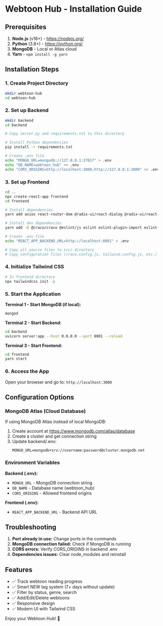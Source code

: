 # Webtoon Hub - Installation Guide

## Prerequisites

1. **Node.js** (v16+) - https://nodejs.org/
2. **Python** (3.8+) - https://python.org/
3. **MongoDB** - Local or Atlas cloud
4. **Yarn** - `npm install -g yarn`

## Installation Steps

### 1. Create Project Directory
```bash
mkdir webtoon-hub
cd webtoon-hub
```

### 2. Set up Backend
```bash
mkdir backend
cd backend

# Copy server.py and requirements.txt to this directory

# Install Python dependencies
pip install -r requirements.txt

# Create .env file
echo "MONGO_URL=mongodb://127.0.0.1:27017" > .env
echo "DB_NAME=webtoon_hub" >> .env
echo "CORS_ORIGINS=http://localhost:3000,http://127.0.0.1:3000" >> .env
```

### 3. Set up Frontend
```bash
cd ..
npx create-react-app frontend
cd frontend

# Install dependencies
yarn add axios react-router-dom @radix-ui/react-dialog @radix-ui/react-select @radix-ui/react-tabs @radix-ui/react-accordion @radix-ui/react-alert-dialog @radix-ui/react-aspect-ratio @radix-ui/react-avatar @radix-ui/react-checkbox @radix-ui/react-collapsible @radix-ui/react-context-menu @radix-ui/react-dropdown-menu @radix-ui/react-hover-card @radix-ui/react-label @radix-ui/react-menubar @radix-ui/react-navigation-menu @radix-ui/react-popover @radix-ui/react-progress @radix-ui/react-radio-group @radix-ui/react-scroll-area @radix-ui/react-separator @radix-ui/react-slider @radix-ui/react-slot @radix-ui/react-switch @radix-ui/react-toggle @radix-ui/react-toggle-group @radix-ui/react-tooltip lucide-react tailwindcss autoprefixer postcss class-variance-authority clsx tailwind-merge react-hook-form @hookform/resolvers zod sonner @craco/craco date-fns embla-carousel-react input-otp next-themes react-day-picker react-resizable-panels tailwindcss-animate vaul

# Install dev dependencies
yarn add -D @craco/craco @eslint/js eslint eslint-plugin-import eslint-plugin-jsx-a11y eslint-plugin-react globals

# Create .env file
echo "REACT_APP_BACKEND_URL=http://localhost:8001" > .env

# Copy all source files to src/ directory
# Copy configuration files (craco.config.js, tailwind.config.js, etc.)
```

### 4. Initialize Tailwind CSS
```bash
# In frontend directory
npx tailwindcss init -p
```

### 5. Start the Application

**Terminal 1 - Start MongoDB (if local):**
```bash
mongod
```

**Terminal 2 - Start Backend:**
```bash
cd backend
uvicorn server:app --host 0.0.0.0 --port 8001 --reload
```

**Terminal 3 - Start Frontend:**
```bash
cd frontend
yarn start
```

### 6. Access the App
Open your browser and go to: `http://localhost:3000`

## Configuration Options

### MongoDB Atlas (Cloud Database)
If using MongoDB Atlas instead of local MongoDB:
1. Create account at https://www.mongodb.com/atlas/database
2. Create a cluster and get connection string
3. Update backend/.env:
   ```
   MONGO_URL=mongodb+srv://username:password@cluster.mongodb.net
   ```

### Environment Variables

**Backend (.env):**
- `MONGO_URL` - MongoDB connection string
- `DB_NAME` - Database name (webtoon_hub)
- `CORS_ORIGINS` - Allowed frontend origins

**Frontend (.env):**
- `REACT_APP_BACKEND_URL` - Backend API URL

## Troubleshooting

1. **Port already in use:** Change ports in the commands
2. **MongoDB connection failed:** Check if MongoDB is running
3. **CORS errors:** Verify CORS_ORIGINS in backend .env
4. **Dependencies issues:** Clear node_modules and reinstall

## Features

- ✅ Track webtoon reading progress
- ✅ Smart NEW tag system (7+ days without update)
- ✅ Filter by status, genre, search
- ✅ Add/Edit/Delete webtoons
- ✅ Responsive design
- ✅ Modern UI with Tailwind CSS

Enjoy your Webtoon Hub! 🎉